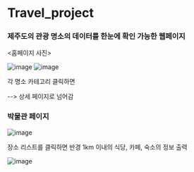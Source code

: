 # Travel_project

###  제주도의 관광 명소의 데이터를 한눈에 확인 가능한 웹페이지

<홈페이지 사진>

![image](https://github.com/user-attachments/assets/f2efa4ba-9a18-489a-9fc2-b5327882d5a3)
![image](https://github.com/user-attachments/assets/c1738dae-7af3-49d0-8bb7-3a6a44097efe)


각 명소 카테고리 클릭하면

--> 상세 페이지로 넘어감
### 박물관 페이지
![image](https://github.com/user-attachments/assets/ba27d090-087f-4b99-b832-7ed2cf2e8d58)

장소 리스트를 클릭하면 반경 1km 이내의 식당, 카페, 숙소의 정보 출력

![image](https://github.com/user-attachments/assets/36232791-83b9-4735-a492-9bbaec5c106d)
